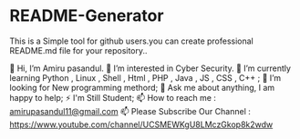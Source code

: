 # README-Generator
This is a Simple tool for github users.you can create professional README.md file for your repository..




👋 Hi, I’m Amiru pasandul.
👀 I’m interested in Cyber Security.
🌱 I’m currently learning Python , Linux , Shell , Html , PHP , Java , JS , CSS , C++ ;
💞️ I’m looking for New programming methord;
💬 Ask me about anything, I am happy to help;
⚡️ I'm Still Student;
📫 How to reach me : amirupasandul11@gmail.com
📫 Please Subscribe Our Channel : https://www.youtube.com/channel/UCSMEWKgU8LMczGkop8k2wdw
